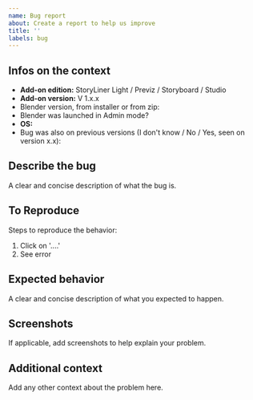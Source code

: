 ```yaml
---
name: Bug report
about: Create a report to help us improve
title: ''
labels: bug
---
```


## Infos on the context
- **Add-on edition:** StoryLiner Light / Previz / Storyboard / Studio
- **Add-on version:** V 1.x.x 
- Blender version, from installer or from zip: 
- Blender was launched in Admin mode?
- **OS:** 
- Bug was also on previous versions (I don't know / No / Yes, seen on version x.x):

## Describe the bug
A clear and concise description of what the bug is.

## To Reproduce
Steps to reproduce the behavior:
1. Click on '....'
2. See error

## Expected behavior
A clear and concise description of what you expected to happen.

## Screenshots
If applicable, add screenshots to help explain your problem.

## Additional context
Add any other context about the problem here.
